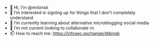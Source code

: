 - 👋 Hi, I’m @mrbinsk
- 👀 I’m interested in signing up for things that I don't completely understand
- 🌱 I’m currently learning about alternative microblogging social media
- 💞️ I’m not current looking to collaborate rn.
- 📫 How to reach me: https://infosec.exchange/@binsk

<!---
mrbinsk/mrbinsk is a ✨ special ✨ repository because its `README.md` (this file) appears on your GitHub profile.
You can click the Preview link to take a look at your changes.
--->
